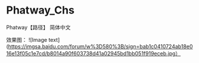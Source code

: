 # Phatway_Chs
Phatway【路径】 简体中文

效果图：
![Image text](https://imgsa.baidu.com/forum/w%3D580%3B/sign=bab1c0410724ab18e016e13f05c1e7cd/b8014a90f603738d41a02945bd1bb051f919eceb.jpg）
